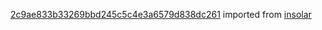 [2c9ae833b33269bbd245c5c4e3a6579d838dc261](https://github.com/insolar/insolar/commit/2c9ae833b33269bbd245c5c4e3a6579d838dc261) imported from [insolar](https://github.com/insolar/insolar)
